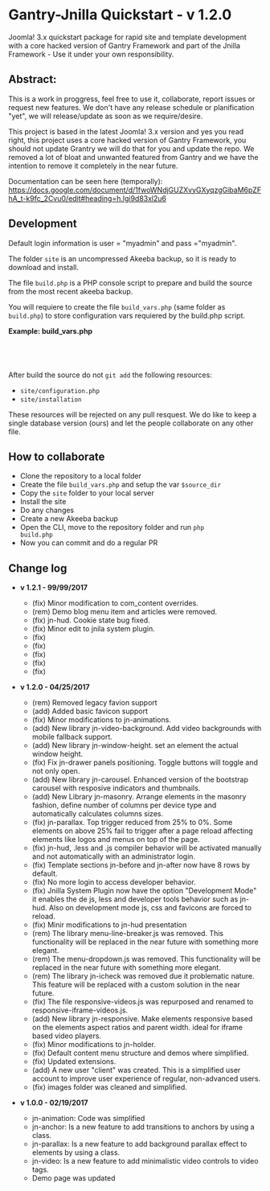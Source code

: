 # Gantry-Jnilla Quickstart - v 1.2.0

Joomla! 3.x quickstart package for rapid site and template development with a core hacked version of Gantry Framework and part of the Jnilla Framework - Use it under your own responsibility.

## Abstract:

This is a work in proggress, feel free to use it, collaborate, report issues or request new features. We don't have any release schedule or planification "yet", we will release/update as soon as we require/desire. 

This project is based in the latest Joomla! 3.x version and yes you read right, this project uses a core hacked version of Gantry Framework, you should not update Grantry we will do that for you and update the repo. We removed a lot of bloat and unwanted featured from Gantry and we have the intention to remove it completely in the near future.

Documentation can be seen here (temporally): https://docs.google.com/document/d/1fwoWNdjGUZXvyGXyqzgGibaM6pZFhA_t-k9fc_2Cvu0/edit#heading=h.lgi9d83xl2u6


## Development

Default login information is user = "myadmin" and pass ="myadmin".

The folder <code>site</code> is an uncompressed Akeeba backup, so it is ready to download and install.

The file <code>build.php</code> is a PHP console script to prepare and build the source from the most recent akeeba backup.

You will requiere to create the file <code>build_vars.php</code> (same folder as <code>build.php</code>) to store configuration vars requiered by the build.php script.

**Example: build_vars.php**
<code>
<?php 
$source_dir = '/path/to/my/development/installation';
?>
</code>

After build the source do not <code>git add</code> the following resources:

* <code>site/configuration.php</code>
* <code>site/installation</code>

These resources will be rejected on any pull resquest. We do like to keep a single database version (ours) and let the people collaborate on any other file.

## How to collaborate

* Clone the repository to a local folder
* Create the file <code>build_vars.php</code> and setup the var <code>$source_dir</code>
* Copy the <code>site</code> folder to your local server
* Install the site
* Do any changes
* Create a new Akeeba backup
* Open the CLI, move to the repository folder and run <code>php build.php</code>
* Now you can commit and do a regular PR

## Change log

* **v 1.2.1 - 99/99/2017**
  * (fix) Minor modification to com_content overrides.
  * (rem) Demo blog menu item and articles were removed.
  * (fix) jn-hud. Cookie state bug fixed.
  * (fix) Minor edit to jnila system plugin.
  * (fix) 
  * (fix) 
  * (fix) 
  * (fix) 
  * (fix) 
  
  
* **v 1.2.0 - 04/25/2017**
  * (rem) Removed legacy favion support
  * (add) Added basic favicon support
  * (fix) Minor modifications to jn-animations.
  * (add) New library jn-video-background. Add video backgrounds with mobile fallback support.
  * (add) New library jn-window-height. set an element the actual window height.
  * (fix) Fix jn-drawer panels positioning. Toggle buttons will toggle and not only open.
  * (add) New library jn-carousel. Enhanced version of the bootstrap carousel with resposive indicators and thumbnails.
  * (add) New Library jn-masonry. Arrange elements in the masonry fashion, define number of columns per device type and automatically calculates columns sizes.
  * (fix) jn-parallax. Top trigger reduced from 25% to 0%. Some elements on above 25% fail to trigger after a page reload affecting elements like logos and menus on top of the page.
  * (fix) jn-hud, .less and .js compiler behavior will be activated manually and not automatically with an administrator login.
  * (fix) Template sections jn-before and jn-after now have 8 rows by default.
  * (fix) No more login to access developer behavior. 
  * (fix) Jnilla System Plugin now have the option "Development Mode" it enables the de js, less and developer tools behavior such as jn-hud. Also on development mode js, css and favicons are forced to reload.
  * (fix) Minir modifications to jn-hud presentation
  * (rem) The library menu-line-breaker.js was removed. This functionality will be replaced in the near future with something more elegant.
  * (rem) The menu-dropdown.js was removed. This functionality will be replaced in the near future with something more elegant.
  * (rem) The library jn-icheck was removed due it problematic nature. This feature will be replaced with a custom solution in the near future.
  * (fix) The file responsive-videos.js was repurposed and renamed to responsive-iframe-videos.js.
  * (add) New library jn-responsive. Make elements responsive based on the elements aspect ratios and parent width. ideal for iframe based video players.
  * (fix) Minor modifications to jn-holder.
  * (fix) Default content menu structure and demos where simplified.
  * (fix) Updated extensions.
  * (add) A new user "client" was created. This is a simplified user account to improve user experience of regular, non-advanced users.
  * (fix) images folder was cleaned and simplified.

  
* **v 1.0.0 - 02/19/2017**
  * jn-animation: Code was simplified
  * jn-anchor: Is a new feature to add transitions to anchors by using a class.
  * jn-parallax: Is a new feature to add background parallax effect to elements by using a class.
  * jn-video: Is a new feature to add minimalistic video controls to video tags.
  * Demo page was updated






